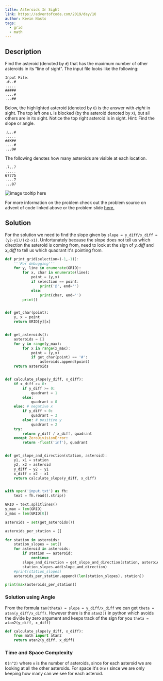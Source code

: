```yaml
---
title: Asteroids In Sight
link: https://adventofcode.com/2019/day/10
author: Kevin Nasto
tags:
  - grid
  - math
---
```


## Description

Find the asteroid (denoted by `#`) that has the maximum number of other asteroids in its “line of sight”. The input file looks like the following:
```
Input File:
.#..#
.....
#####
....#
...##
```

Below, the highlighted asteroid (denoted by `0`) is the answer with *eight* in sight. The top left one `L` is blocked (by the asteroid denoted by `X`), but all others are in its sight. Notice the top right asteroid is in sight. Hint: Find the slope or angle.

```
.L..#
.....
##X##
....#
...0#
```

The following denotes how many asteroids are visible at each location.

```
.7..7
.....
67775
....7
...87
```

![image tooltip here](/algosig/assets/img/trie.png)

For more information on the problem check out the problem source on advent of code linked above or the problem slide [here.](https://docs.google.com/presentation/d/1FhnQGN0AzcDZL7ZaSnnj-PCvJYLDAOhQ-v7GphZzZnc/edit#slide=id.g61f898af63_0_0)

## Solution

For the solution we need to find the slope given by ```slope = y_diff/x_diff = (y2-y1)/(x2-x1)```. Unfortunately because the slope does not tell us which direction the asteroid is coming from, need to look at the sign of *y_diff* and *x_diff* to tell us which quadrant it's pointing from.

```python
def print_grid(selection=(-1,-1)):
    '''For debugging'''
    for y, line in enumerate(GRID):
        for x, char in enumerate(line):
            point = (y,x)
            if selection == point:
                print('@', end='')
            else:
                print(char, end='')
        print()


def get_char(point):
    y, x = point
    return GRID[y][x]


def get_asteroids():
    asteroids = []
    for y in range(y_max):
        for x in range(x_max):
            point = (y,x)
            if get_char(point) == '#':
                asteroids.append(point)
    return asteroids


def calculate_slope(y_diff, x_diff):
    if x_diff >= 0:
        if y_diff >= 0:
            quadrant = 1
        else:
            quadrant = 0
    else: # negative x
        if y_diff < 0:
            quadrant = 3
        else: # positive y
            quadrant = 2
    try:
        return y_diff / x_diff, quadrant
    except ZeroDivisionError:
        return -float('inf'), quadrant


def get_slope_and_direction(station, asteroid):
    y1, x1 = station
    y2, x2 = asteroid
    y_diff = y2 - y1
    x_diff = x2 - x1
    return calculate_slope(y_diff, x_diff)


with open('input.txt') as fh:
    text = fh.read().strip()

GRID = text.splitlines()
y_max = len(GRID)
x_max = len(GRID[0])

asteroids = set(get_asteroids())

asteroids_per_station = []

for station in asteroids:
    station_slopes = set()
    for asteroid in asteroids:
        if station == asteroid:
            continue
        slope_and_direction = get_slope_and_direction(station, asteroid)
        station_slopes.add(slope_and_direction)
    #print(station_slopes)
    asteroids_per_station.append((len(station_slopes), station))

print(max(asteroids_per_station))
```

### Solution using Angle

From the formula ```tan(theta) = slope = y_diff/x_diff``` we can get ```theta = atan(y_diff/x_diff)```. However there is the `atan2()` in python which avoids the divide by zero argument and keeps track of the sign for you ```theta = atan2(y_diff, x_diff)```

```python
def calculate_slope(y_diff, x_diff):
    from math import atan2
    return atan2(y_diff, x_diff)
```

### Time and Space Complexity
```O(n^2)``` where `n` is the number of asteroids, since for each asteroid we are looking at all the other asteroids. For space it's ```O(n)``` since we are only keeping how many can we see for each asteroid.

